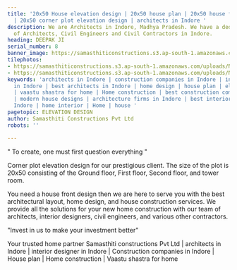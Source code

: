 ```yaml
---
title: '20x50 House elevation design | 20x50 house plan | 20x50 house front design
  | 20x50 corner plot elevation design | architects in Indore '
description: We are Architects in Indore, Madhya Pradesh. We have a dedicated team
  of Architects, Civil Engineers and Civil Contractors in Indore.
heading: DEEPAK JI
serial_number: 8
banner_image: https://samasthiticonstructions.s3.ap-south-1.amazonaws.com/uploads/N11.jpg
tilephotos:
- https://samasthiticonstructions.s3.ap-south-1.amazonaws.com/uploads/NV111.jpg
- https://samasthiticonstructions.s3.ap-south-1.amazonaws.com/uploads/N11.jpg
keywords: 'architects in Indore | construction companies in Indore | interior designer
  in Indore | best architects in Indore | home design | house plan | elevation design
  | vaastu shastra for home | Home construction | best construction companies in Indore
  | modern house designs | architecture firms in Indore | best interior designer in
  Indore | home interior | Home | house '
pagetopic: ELEVATION DESIGN
author: Samasthiti Constructions Pvt Ltd
robots: ''

---
```

" To create, one must first question everything "

Corner plot elevation design for our prestigious client. The size of the plot is 20x50 consisting of the Ground floor, First floor, Second floor, and tower room.

You need a house front design then we are here to serve you with the best architectural layout, home design, and house construction services. We provide all the solutions for your new home construction with our team of architects, interior designers, civil engineers, and various other contractors.

"Invest in us to make your investment better"

Your trusted home partner Samasthiti constructions Pvt Ltd | architects in Indore | interior designer in Indore | Construction companies in Indore | House plan | Home construction | Vaastu shastra for home